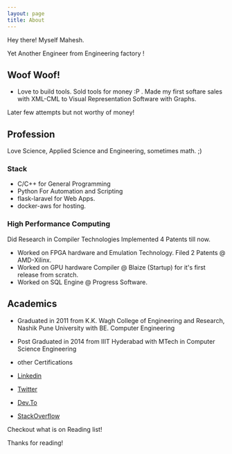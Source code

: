 ```yaml
---
layout: page
title: About
---
```


<p class="message">
Hey there!  
Myself Mahesh.
</p>
 
<p> Yet Another Engineer from Engineering factory ! </p>


## Woof Woof!
* Love to build tools. Sold tools for money :P .
Made my first softare sales with XML-CML to Visual Representation Software with Graphs.

Later few attempts but not worthy of money!

## Profession
Love Science, Applied Science and Engineering, sometimes math. ;)

### Stack
* C/C++ for General Programming
* Python For Automation and Scripting
* flask-laravel for Web Apps.
* docker-aws for hosting.
 
### High Performance Computing
Did Research in Compiler Technologies Implemented 4 Patents till now. 
* Worked on FPGA hardware  and Emulation Technology.  Filed 2 Patents @ AMD-Xilinx.
* Worked on GPU hardware Compiler @ Blaize (Startup) for it's first release from scratch.
* Worked on SQL Engine @ Progress Software.

## Academics
* Graduated in 2011 from K.K. Wagh College of Engineering and Research, Nashik Pune University with BE. Computer Engineering
* Post Graduated in 2014 from IIIT Hyderabad with MTech in Computer Science Engineering
* other Certifications

* [Linkedin](https://linkedin.com/maheshattarde)
* [Twitter](https://twitter.com/yehhochukahai)
* [Dev.To](https://dev.to/maheshattarde)
* [StackOverflow](https://stackoverflow.com/users/4021785/mahesh-attarde)

Checkout what is on Reading list!

Thanks for reading!
